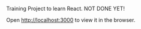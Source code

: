 Training Project to learn React. NOT DONE YET!

Open [http://localhost:3000](http://localhost:3000) to view it in the browser.

